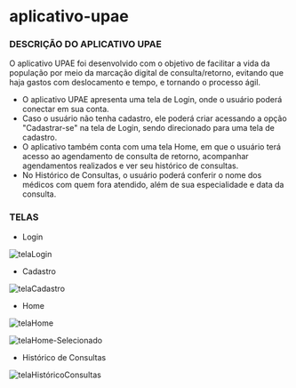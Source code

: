 # aplicativo-upae

### DESCRIÇÃO DO APLICATIVO UPAE

O aplicativo UPAE foi desenvolvido com o objetivo de facilitar a vida da população por meio da marcação digital de consulta/retorno, evitando que haja gastos com deslocamento e tempo, e tornando o processo ágil.  

- O aplicativo UPAE apresenta uma tela de Login, onde o usuário poderá conectar em sua conta. 
- Caso o usuário não tenha cadastro, ele poderá criar acessando a opção "Cadastrar-se" na tela de Login, sendo direcionado para uma tela de cadastro.
- O aplicativo também conta com uma tela Home, em que o usuário terá acesso ao agendamento de consulta de retorno, acompanhar agendamentos realizados e ver seu histórico de consultas.
- No Histórico de Consultas, o usuário poderá conferir o nome dos médicos com quem fora atendido, além de sua especialidade e data da consulta. 

### TELAS

- Login

![telaLogin](https://user-images.githubusercontent.com/58188995/232354982-87195c3d-8ae8-4e0a-8961-f979d8059ad1.jpg)

- Cadastro

![telaCadastro](https://user-images.githubusercontent.com/58188995/232355154-28645afb-63f8-43ac-a9ac-18217d8b8906.jpg)

- Home

![telaHome](https://user-images.githubusercontent.com/58188995/232355150-789b1e50-e992-4c5c-859d-e325171aae94.jpg)

![telaHome-Selecionado](https://user-images.githubusercontent.com/58188995/232355153-e1fbb862-9dde-4922-a9a9-fa1342d3d702.jpg)

- Histórico de Consultas

![telaHistóricoConsultas](https://user-images.githubusercontent.com/58188995/232355155-0158e8d1-6d9b-452f-9287-2b7c4f940265.jpg)
